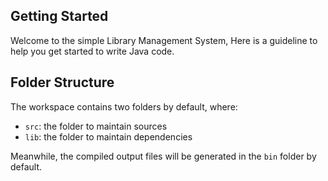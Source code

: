 ## Getting Started

Welcome to the  simple Library Management System, Here is a guideline to help you get started to write Java code.
## Folder Structure

The workspace contains two folders by default, where:

- `src`: the folder to maintain sources
- `lib`: the folder to maintain dependencies

Meanwhile, the compiled output files will be generated in the `bin` folder by default.


